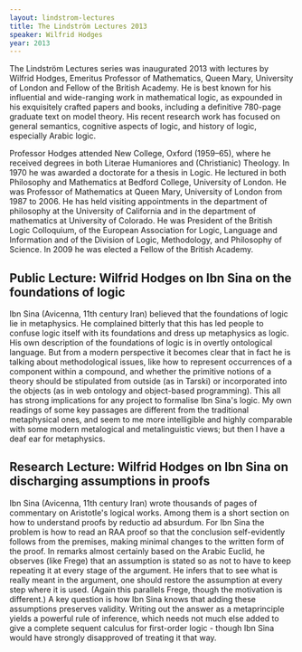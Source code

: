```yaml
---
layout: lindstrom-lectures
title: The Lindström Lectures 2013
speaker: Wilfrid Hodges
year: 2013
---
```


The Lindström Lectures series was inaugurated 2013 with lectures by Wilfrid Hodges, Emeritus Professor of Mathematics, Queen Mary, University of London and Fellow of the British Academy. He is best known for his influential and wide-ranging work in mathematical logic, as expounded in his exquisitely crafted papers and books, including a definitive 780-page graduate text on model theory. His recent research work has focused on general semantics, cognitive aspects of logic, and history of logic, especially Arabic logic.

Professor Hodges attended New College, Oxford (1959–65), where he received degrees in both Literae Humaniores and (Christianic) Theology. In 1970 he was awarded a doctorate for a thesis in Logic. He lectured in both Philosophy and Mathematics at Bedford College, University of London. He was Professor of Mathematics at Queen Mary, University of London from 1987 to 2006. He has held visiting appointments in the department of philosophy at the University of California and in the department of mathematics at University of Colorado. He was President of the British Logic Colloquium, of the European Association for Logic, Language and Information and of the Division of Logic, Methodology, and Philosophy of Science. In 2009 he was elected a Fellow of the British Academy.

## Public Lecture: Wilfrid Hodges on Ibn Sina on the foundations of logic
Ibn Sina (Avicenna, 11th century Iran) believed that the foundations of logic lie in metaphysics. He complained bitterly that this has led people to confuse logic itself with its foundations and dress up metaphysics as logic. His own description of the foundations of logic is in overtly ontological language. But from a modern perspective it becomes clear that in fact he is talking about methodological issues, like how to represent occurrences of a component within a compound, and whether the primitive notions of a theory should be stipulated from outside (as in Tarski) or incorporated into the objects (as in web ontology and object-based programming). This all has strong implications for any project to formalise Ibn Sina's logic. My own readings of some key passages are different from the traditional metaphysical ones, and seem to me more intelligible and highly comparable with some modern metalogical and metalinguistic views; but then I have a deaf ear for metaphysics.

## Research Lecture: Wilfrid Hodges on Ibn Sina on discharging assumptions in proofs
Ibn Sina (Avicenna, 11th century Iran) wrote thousands of pages of commentary on Aristotle's logical works. Among them is a short section on how to understand proofs by reductio ad absurdum. For Ibn Sina the problem is how to read an RAA proof so that the conclusion self-evidently follows from the premises, making minimal changes to the written form of the proof. In remarks almost certainly based on the Arabic Euclid, he observes (like Frege) that an assumption is stated so as not to have to keep repeating it at every stage of the argument. He infers that to see what is really meant in the argument, one should restore the assumption at every step where it is used. (Again this parallels Frege, though the motivation is different.) A key question is how Ibn Sina knows that adding these assumptions preserves validity. Writing out the answer as a metaprinciple yields a powerful rule of inference, which needs not much else added to give a complete sequent calculus for first-order logic - though Ibn Sina would have strongly disapproved of treating it that way.
